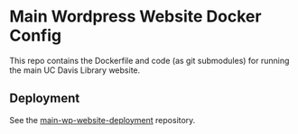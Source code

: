 # Main Wordpress Website Docker Config

This repo contains the Dockerfile and code (as git submodules) for running the main UC Davis Library website. 

## Deployment
See the [main-wp-website-deployment](https://github.com/UCDavisLibrary/main-wp-website-deployment) repository.
